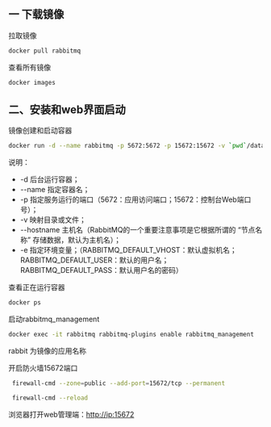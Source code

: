 ## 一 下载镜像

拉取镜像

```bash
docker pull rabbitmq
```

查看所有镜像

```bash
docker images
```

## 二、安装和web界面启动

镜像创建和启动容器

```bash
docker run -d --name rabbitmq -p 5672:5672 -p 15672:15672 -v `pwd`/data:/var/lib/rabbitmq --hostname myRabbit -e RABBITMQ_DEFAULT_VHOST=my_vhost  -e RABBITMQ_DEFAULT_USER=admin -e RABBITMQ_DEFAULT_PASS=admin rabbitmq
```

说明：

- -d 后台运行容器；
- --name 指定容器名；
- -p 指定服务运行的端口（5672：应用访问端口；15672：控制台Web端口号）；
- -v 映射目录或文件；
- --hostname 主机名（RabbitMQ的一个重要注意事项是它根据所谓的 “节点名称” 存储数据，默认为主机名）；
- -e 指定环境变量；（RABBITMQ_DEFAULT_VHOST：默认虚拟机名；RABBITMQ_DEFAULT_USER：默认的用户名；RABBITMQ_DEFAULT_PASS：默认用户名的密码）

查看正在运行容器

```bash
docker ps
```

启动rabbitmq_management

```bash
docker exec -it rabbitmq rabbitmq-plugins enable rabbitmq_management
```

rabbit 为镜像的应用名称

开启防火墙15672端口

```bash
 firewall-cmd --zone=public --add-port=15672/tcp --permanent　　　　　　　　

 firewall-cmd --reload 
```

浏览器打开web管理端：[http://ip:15672](http://ip:15672/)

